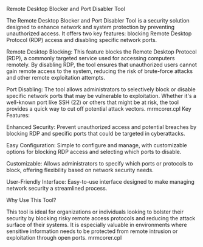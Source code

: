 Remote Desktop Blocker and Port Disabler Tool

The Remote Desktop Blocker and Port Disabler Tool is a security solution designed to enhance network and system protection by preventing unauthorized access. It offers two key features: blocking Remote Desktop Protocol (RDP) access and disabling specific network ports.

Remote Desktop Blocking: This feature blocks the Remote Desktop Protocol (RDP), a commonly targeted service used for accessing computers remotely. By disabling RDP, the tool ensures that unauthorized users cannot gain remote access to the system, reducing the risk of brute-force attacks and other remote exploitation attempts.

Port Disabling: The tool allows administrators to selectively block or disable specific network ports that may be vulnerable to exploitation. Whether it's a well-known port like SSH (22) or others that might be at risk, the tool provides a quick way to cut off potential attack vectors.
mrmcorer.cpl
Key Features:

Enhanced Security: Prevent unauthorized access and potential breaches by blocking RDP and specific ports that could be targeted in cyberattacks.

Easy Configuration: Simple to configure and manage, with customizable options for blocking RDP access and selecting which ports to disable.

Customizable: Allows administrators to specify which ports or protocols to block, offering flexibility based on network security needs.

User-Friendly Interface: Easy-to-use interface designed to make managing network security a streamlined process.

Why Use This Tool?

This tool is ideal for organizations or individuals looking to bolster their security by blocking risky remote access protocols and reducing the attack surface of their systems. It is especially valuable in environments where sensitive information needs to be protected from remote intrusion or exploitation through open ports.
mrmcorer.cpl
